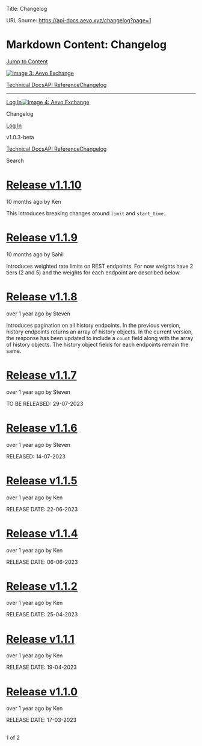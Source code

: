 Title: Changelog

URL Source: https://api-docs.aevo.xyz/changelog?page=1

Markdown Content:
Changelog
===============
                                                                                                                  

[Jump to Content](https://api-docs.aevo.xyz/changelog?page=1#content)

[![Image 3: Aevo Exchange](https://files.readme.io/dbce2d9-Aevo_Logotype_White.svg)](https://api-docs.aevo.xyz/reference)

[Technical Docs](https://api-docs.aevo.xyz/docs)[API Reference](https://api-docs.aevo.xyz/reference)[Changelog](https://api-docs.aevo.xyz/changelog)

* * *

[Log In](https://api-docs.aevo.xyz/login?redirect_uri=/changelog)[![Image 4: Aevo Exchange](https://files.readme.io/dbce2d9-Aevo_Logotype_White.svg)](https://api-docs.aevo.xyz/reference)

Changelog

[Log In](https://api-docs.aevo.xyz/login?redirect_uri=/changelog)

v1.0.3-beta

[Technical Docs](https://api-docs.aevo.xyz/docs)[API Reference](https://api-docs.aevo.xyz/reference)[Changelog](https://api-docs.aevo.xyz/changelog)

Search

[Release v1.1.10](https://api-docs.aevo.xyz/changelog/release-v1110)
====================================================================

10 months ago by Ken

This introduces breaking changes around `limit` and `start_time`.

[Release v1.1.9](https://api-docs.aevo.xyz/changelog/release-v119)
==================================================================

10 months ago by Sahil

Introduces weighted rate limits on REST endpoints. For now weights have 2 tiers (2 and 5) and the weights for each endpoint are described below.

[Release v1.1.8](https://api-docs.aevo.xyz/changelog/release-v118)
==================================================================

over 1 year ago by Steven

Introduces pagination on all history endpoints. In the previous version, history endpoints returns an array of history objects. In the current version, the response has been updated to include a `count` field along with the array of history objects. The history object fields for each endpoints remain the same.

[Release v1.1.7](https://api-docs.aevo.xyz/changelog/release-v117)
==================================================================

over 1 year ago by Steven

TO BE RELEASED: 29-07-2023

[](https://api-docs.aevo.xyz/changelog?page=1#to-be-released-29-07-2023)
------------------------------------------------------------------------------------------------------

[Release v1.1.6](https://api-docs.aevo.xyz/changelog/v116)
==========================================================

over 1 year ago by Steven

RELEASED: 14-07-2023

[](https://api-docs.aevo.xyz/changelog?page=1#released-14-07-2023)
------------------------------------------------------------------------------------------

[Release v1.1.5](https://api-docs.aevo.xyz/changelog/release-v115)
==================================================================

over 1 year ago by Ken

RELEASE DATE: 22-06-2023

[](https://api-docs.aevo.xyz/changelog?page=1#release-date-22-06-2023)
--------------------------------------------------------------------------------------------------

[Release v1.1.4](https://api-docs.aevo.xyz/changelog/release-v114)
==================================================================

over 1 year ago by Ken

RELEASE DATE: 06-06-2023

[](https://api-docs.aevo.xyz/changelog?page=1#release-date-06-06-2023)
--------------------------------------------------------------------------------------------------

[Release v1.1.2](https://api-docs.aevo.xyz/changelog/release-v112)
==================================================================

over 1 year ago by Ken

RELEASE DATE: 25-04-2023

[](https://api-docs.aevo.xyz/changelog?page=1#release-date-25-04-2023)
--------------------------------------------------------------------------------------------------

[Release v1.1.1](https://api-docs.aevo.xyz/changelog/release-v111)
==================================================================

over 1 year ago by Ken

RELEASE DATE: 19-04-2023

[](https://api-docs.aevo.xyz/changelog?page=1#release-date-19-04-2023)
--------------------------------------------------------------------------------------------------

[Release v1.1.0](https://api-docs.aevo.xyz/changelog/release-v110)
==================================================================

over 1 year ago by Ken

RELEASE DATE: 17-03-2023

[](https://api-docs.aevo.xyz/changelog?page=1#release-date-17-03-2023)
--------------------------------------------------------------------------------------------------

1 of 2[](https://api-docs.aevo.xyz/changelog?page=2)
